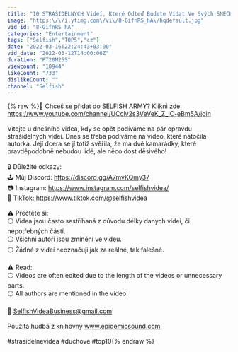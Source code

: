 ```yaml
---
title: "10 STRAŠIDELNÝCH Videí, Které Odteď Budete Vídat Ve Svých SNECH!"
image: "https:\/\/i.ytimg.com\/vi\/8-GifnRS_hA\/hqdefault.jpg"
vid_id: "8-GifnRS_hA"
categories: "Entertainment"
tags: ["Selfish","TOP5","cz"]
date: "2022-03-16T22:24:43+03:00"
vid_date: "2022-03-12T14:00:06Z"
duration: "PT20M25S"
viewcount: "10944"
likeCount: "733"
dislikeCount: ""
channel: "Selfish"
---
```

{% raw %}💎 Chceš se přidat do SELFISH ARMY? Klikni zde:<br /><a rel="nofollow" target="blank" href="https://www.youtube.com/channel/UCclv2s3VeVeK_Z_lC-eBm5A/join">https://www.youtube.com/channel/UCclv2s3VeVeK_Z_lC-eBm5A/join</a><br /><br />Vítejte u dnešního videa, kdy se opět podíváme na pár opravdu strašidelných videí. Dnes se třeba podíváme na video, které natočila autorka. Její dcera se jí totiž svěřila, že má dvě kamarádky, které pravděpodobně nebudou lidé, ale něco dost děsivého!<br /><br />🔒 Důležité odkazy:<br />🕹️ Můj Discord: <a rel="nofollow" target="blank" href="https://discord.gg/A7mvKQmy37">https://discord.gg/A7mvKQmy37</a><br />📷 Instagram: <a rel="nofollow" target="blank" href="https://www.instagram.com/selfishvidea/">https://www.instagram.com/selfishvidea/</a><br />🎵 TikTok: <a rel="nofollow" target="blank" href="https://www.tiktok.com/@selfishvidea">https://www.tiktok.com/@selfishvidea</a><br /><br />⚠️ Přečtěte si:<br />⚪ Videa jsou často sestříhaná z důvodu délky daných videí, či nepotřebných částí.<br />⚪ Všichni autoři jsou zmínění ve videu.<br />⚪ Žádné z videí neoznačuji jak za reálné, tak falešné. <br /><br />⚠️ Read:<br />⚪ Videos are often edited due to the length of the videos or unnecessary parts.<br />⚪ All authors are mentioned in the video.<br /><br />💼 SelfishVideaBusiness@gmail.com<br /><br />Použitá hudba z knihovny www.epidemicsound.com<br /><br />#strasidelnevidea #duchove #top10{% endraw %}
